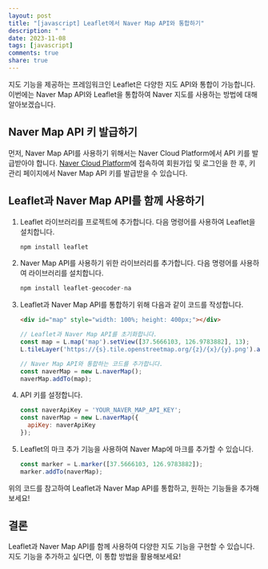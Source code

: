 ```yaml
---
layout: post
title: "[javascript] Leaflet에서 Naver Map API와 통합하기"
description: " "
date: 2023-11-08
tags: [javascript]
comments: true
share: true
---
```


지도 기능을 제공하는 프레임워크인 Leaflet은 다양한 지도 API와 통합이 가능합니다. 이번에는 Naver Map API와 Leaflet을 통합하여 Naver 지도를 사용하는 방법에 대해 알아보겠습니다.

## Naver Map API 키 발급하기
먼저, Naver Map API를 사용하기 위해서는 Naver Cloud Platform에서 API 키를 발급받아야 합니다. [Naver Cloud Platform](https://www.ncloud.com/)에 접속하여 회원가입 및 로그인을 한 후, 키 관리 페이지에서 Naver Map API 키를 발급받을 수 있습니다.

## Leaflet과 Naver Map API를 함께 사용하기
1. Leaflet 라이브러리를 프로젝트에 추가합니다. 다음 명령어를 사용하여 Leaflet을 설치합니다.

    ```javascript
    npm install leaflet
    ```

2. Naver Map API를 사용하기 위한 라이브러리를 추가합니다. 다음 명령어를 사용하여 라이브러리를 설치합니다.

    ```javascript
    npm install leaflet-geocoder-na
    ```

3. Leaflet과 Naver Map API를 통합하기 위해 다음과 같이 코드를 작성합니다.

    ```html
    <div id="map" style="width: 100%; height: 400px;"></div>
    ```

    ```javascript
    // Leaflet과 Naver Map API를 초기화합니다.
    const map = L.map('map').setView([37.5666103, 126.9783882], 13);
    L.tileLayer('https://{s}.tile.openstreetmap.org/{z}/{x}/{y}.png').addTo(map);

    // Naver Map API와 통합하는 코드를 추가합니다.
    const naverMap = new L.naverMap();
    naverMap.addTo(map);
    ```

4. API 키를 설정합니다.

    ```javascript
    const naverApiKey = 'YOUR_NAVER_MAP_API_KEY';
    const naverMap = new L.naverMap({
      apiKey: naverApiKey
    });
    ```

5. Leaflet의 마크 추가 기능을 사용하여 Naver Map에 마크를 추가할 수 있습니다.

    ```javascript
    const marker = L.marker([37.5666103, 126.9783882]);
    marker.addTo(naverMap);
    ```

위의 코드를 참고하여 Leaflet과 Naver Map API를 통합하고, 원하는 기능들을 추가해보세요!

## 결론
Leaflet과 Naver Map API를 함께 사용하여 다양한 지도 기능을 구현할 수 있습니다. 지도 기능을 추가하고 싶다면, 이 통합 방법을 활용해보세요!